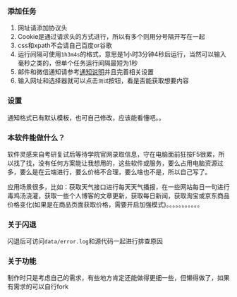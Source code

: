 ### 添加任务
1. 网址请添加协议头
2. Cookie是通过请求头的方式进行，所以有多个则用分号隔开写在一起
3. css和xpath不会请自己百度or谷歌
4. 运行间隔可使用`1h3m4s`的格式，意思是1小时3分钟4秒后运行，当然可以输入毫秒之类的，但单个任务运行间隔最短为1秒
5. 邮件和微信通知请参考[通知说明](通知说明.md)并且完善相关设置
6. 输入网址和选择器就可以点击`测试`按钮，看是否能获取想要内容

### 设置
通知格式已有默认模板，也可自己修改，应该能看懂吧。。


### 本软件能做什么？
软件灵感来自考研复试后等待学院官网录取信息，守在电脑面前狂按F5很累，所以找了找，没有任何方案能让我想用的，这些软件或服务，要么占用电脑资源过多，要么是在云端进行，要么价格不合理，要么啥也不是，所以自己写了。

应用场景很多，比如：获取天气接口进行每天天气播报，在一些网站每日一句进行毒鸡汤浇灌，获取一些个人博客的文章更新，获取每日新闻，获取淘宝或京东商品价格变化(如果是在商品页面获取价格，需要开启加强模式)。。。。。。。。。。。


### 关于闪退
闪退后可访问`data/error.log`和源代码一起进行排查原因

### 关于功能
制作时只是考虑自己的需求，有些地方肯定还能做得更细一些，但懒得做了，如果有需求的可以自行fork